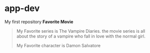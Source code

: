 # app-dev
My first repository
**Favorite Movie**
>
>My Favorite series is The Vampire Diaries. 
>the movie series is all about the story of a vampire who fall in love with the normal girl.
>
>My Favorite character is Damon Salvatore
>


